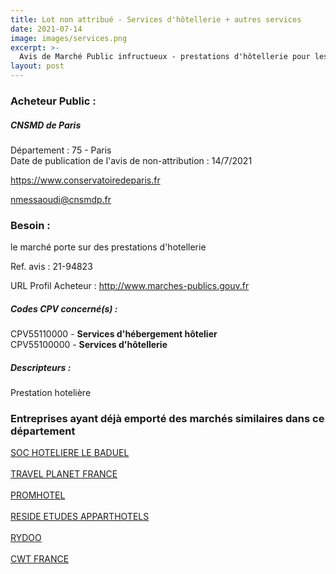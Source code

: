 ```yaml
---
title: Lot non attribué - Services d'hôtellerie + autres services
date: 2021-07-14
image: images/services.png
excerpt: >-
  Avis de Marché Public infructueux - prestations d'hôtellerie pour les invités du cnsmdp
layout: post
---
```


### Acheteur Public :
##### CNSMD de Paris
Département : 75 - Paris<br/>
Date de publication de l'avis de non-attribution : 14/7/2021


https://www.conservatoiredeparis.fr

nmessaoudi@cnsmdp.fr


### Besoin :

le marché porte sur des prestations d'hotellerie

Ref. avis : 21-94823

URL Profil Acheteur : http://www.marches-publics.gouv.fr

##### Codes CPV concerné(s) :
CPV55110000 - **Services d'hébergement hôtelier** <br/>
CPV55100000 - **Services d'hôtellerie** <br/>

##### Descripteurs :
Prestation hotelière <br/>

### Entreprises ayant déjà emporté des marchés similaires dans ce département
<a href="/entreprise-549/siren-340108711">SOC HOTELIERE LE BADUEL</a><br/><br/>
<a href="/entreprise-552/siren-384221925">TRAVEL PLANET FRANCE</a><br/><br/>
<a href="/entreprise-562/siren-449217132">PROMHOTEL</a><br/><br/>
<a href="/entreprise-565/siren-488885732">RESIDE ETUDES APPARTHOTELS</a><br/><br/>
<a href="/entreprise-571/siren-531089167">RYDOO</a><br/><br/>
<a href="/entreprise-573/siren-692036924">CWT FRANCE</a><br/><br/>
